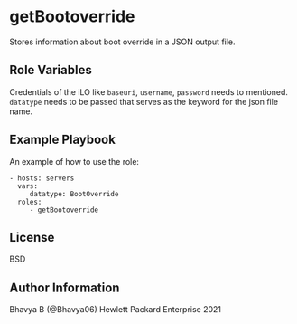 getBootoverride
===============

Stores information about boot override in a JSON output file.

Role Variables
--------------

Credentials of the iLO like `baseuri`, `username`, `password` needs to mentioned. `datatype` needs to be passed that serves as the keyword for the json file name.

Example Playbook
----------------

An example of how to use the role: 

    - hosts: servers
      vars:
         datatype: BootOverride
      roles:
         - getBootoverride

License
-------

BSD

Author Information
------------------

Bhavya B (@Bhavya06) Hewlett Packard Enterprise 2021 
